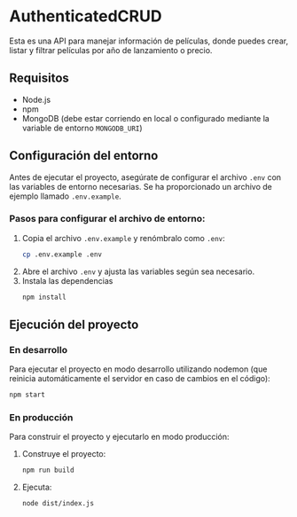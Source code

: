 # AuthenticatedCRUD

Esta es una API para manejar información de películas, donde puedes crear, listar y filtrar películas por año de lanzamiento o precio.

## Requisitos

- Node.js
- npm
- MongoDB (debe estar corriendo en local o configurado mediante la variable de entorno `MONGODB_URI`)

## Configuración del entorno

Antes de ejecutar el proyecto, asegúrate de configurar el archivo `.env` con las variables de entorno necesarias. Se ha proporcionado un archivo de ejemplo llamado `.env.example`.

### Pasos para configurar el archivo de entorno:

1. Copia el archivo `.env.example` y renómbralo como `.env`:
   ```bash
   cp .env.example .env
   ```
2. Abre el archivo `.env` y ajusta las variables según sea necesario.
3. Instala las dependencias
    ```bash
    npm install
    ```
## Ejecución del proyecto
### En desarrollo
Para ejecutar el proyecto en modo desarrollo utilizando nodemon (que reinicia automáticamente el servidor en caso de cambios en el código):
```bash
npm start
```
### En producción
Para construir el proyecto y ejecutarlo en modo producción:
1. Construye el proyecto:
   ```bash
   npm run build
    ```
2. Ejecuta:
   ```bash
   node dist/index.js
    ```